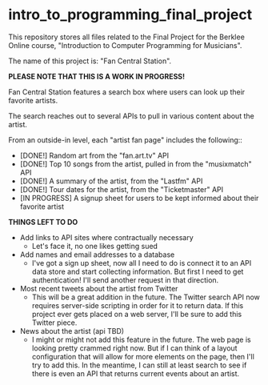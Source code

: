 # intro_to_programming_final_project
This repository stores all files related to the Final Project for the Berklee Online course, "Introduction to Computer Programming for Musicians".

The name of this project is: "Fan Central Station".

**PLEASE NOTE THAT THIS IS A WORK IN PROGRESS!**

Fan Central Station features a search box where users can look up their favorite artists.

The search reaches out to several APIs to pull in various content about the artist.

From an outside-in level, each "artist fan page" includes the following::

* [DONE!] Random art from the "fan.art.tv" API
* [DONE!] Top 10 songs from the artist, pulled in from the "musixmatch" API
* [DONE!] A summary of the artist, from the "Lastfm" API
* [DONE!] Tour dates for the artist, from the "Ticketmaster" API
* [IN PROGRESS] A signup sheet for users to be kept informed about their favorite artist

**THINGS LEFT TO DO**
* Add links to API sites where contractually necessary
  - Let's face it, no one likes getting sued
* Add names and email addresses to a database
  - I've got a sign up sheet, now all I need to do is connect it to an API data store and start collecting information. But first I need to get authentication! I'll send another request in that direction.
* Most recent tweets about the artist from Twitter
  - This will be a great addition in the future. The Twitter search API now requires server-side scripting in order for it to return data. If this project ever gets placed on a web server, I'll be sure to add this Twitter piece.
* News about the artist (api TBD)
  - I might or might not add this feature in the future. The web page is looking pretty crammed right now. But if I can think of a layout configuration that will allow for more elements on the page, then I'll try to add this. In the meantime, I can still at least search to see if there is even an API that returns current events about an artist.
